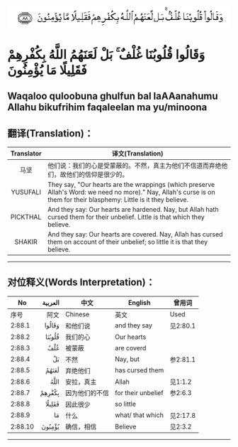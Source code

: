 ![002:088](images/002_088.gif)

#  وَقَالُوا قُلُوبُنَا غُلْفٌ ۚ بَلْ لَعَنَهُمُ اللَّهُ بِكُفْرِهِمْ فَقَلِيلًا مَا يُؤْمِنُونَ 

## Waqaloo quloobuna ghulfun bal laAAanahumu Allahu bikufrihim faqaleelan ma yu/minoona

## 翻译(Translation)：

| Translator | 译文(Translation)                                            |
|:----------:| ------------------------------------------------------------ |
| 马坚       | 他们说：我们的心是受蒙蔽的。不然，真主为他们不信道而弃绝他们，故他们的信仰是很少的。 |
| YUSUFALI   | They say, "Our hearts are the wrappings (which preserve Allah's Word: we need no more)." Nay, Allah's curse is on them for their blasphemy: Little is it they believe. |
| PICKTHAL   | And they say: Our hearts are hardened. Nay, but Allah hath cursed them for their unbelief. Little is that which they believe. |
| SHAKIR     | And they say: Our hearts are covered. Nay, Allah has cursed them on account of their unbelief; so little it is that they believe. |

---

## 对位释义(Words Interpretation)：

| No      | العربية | 中文           | English            | 曾用词   |
| ------- | ------: | -------------- | ------------------ | -------- |
| 序号    |    阿文 | Chinese        | 英文               | Used     |
| 2:88.1  |  وَقَالُوا | 和他们说       | and they say       | 见2:80.1 |
| 2:88.2  |  قُلُوبُنَا | 我们的心       | Our hearts         |          |
| 2:88.3  |     غُلْفٌ | 被蒙蔽         | are coverd         |          |
| 2:88.4  |      بَلْ | 不然           | Nay, but           | 参2:81.1 |
| 2:88.5  |   لَعَنَهُمُ | 弃绝他们       | has cursed them    |          |
| 2:88.6  |    اللَّهُ | 安拉，真主     | Allah              | 见1:1.2  |
| 2:88.7  |  بِكُفْرِهِمْ | 因为他们的不信 | for their unbelief | 参2:6.3  |
| 2:88.8  |  فَقَلِيلًا | 因此很少       | so little          |          |
| 2:88.9  |      مَا | 什么           | what/ that which   | 见2:17.8 |
| 2:88.10 |  يُؤْمِنُونَ | 确信，相信     | Believe            | 见2:3.2  |

---
